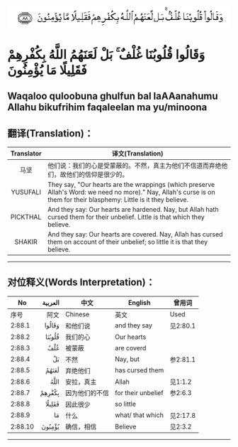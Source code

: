 ![002:088](images/002_088.gif)

#  وَقَالُوا قُلُوبُنَا غُلْفٌ ۚ بَلْ لَعَنَهُمُ اللَّهُ بِكُفْرِهِمْ فَقَلِيلًا مَا يُؤْمِنُونَ 

## Waqaloo quloobuna ghulfun bal laAAanahumu Allahu bikufrihim faqaleelan ma yu/minoona

## 翻译(Translation)：

| Translator | 译文(Translation)                                            |
|:----------:| ------------------------------------------------------------ |
| 马坚       | 他们说：我们的心是受蒙蔽的。不然，真主为他们不信道而弃绝他们，故他们的信仰是很少的。 |
| YUSUFALI   | They say, "Our hearts are the wrappings (which preserve Allah's Word: we need no more)." Nay, Allah's curse is on them for their blasphemy: Little is it they believe. |
| PICKTHAL   | And they say: Our hearts are hardened. Nay, but Allah hath cursed them for their unbelief. Little is that which they believe. |
| SHAKIR     | And they say: Our hearts are covered. Nay, Allah has cursed them on account of their unbelief; so little it is that they believe. |

---

## 对位释义(Words Interpretation)：

| No      | العربية | 中文           | English            | 曾用词   |
| ------- | ------: | -------------- | ------------------ | -------- |
| 序号    |    阿文 | Chinese        | 英文               | Used     |
| 2:88.1  |  وَقَالُوا | 和他们说       | and they say       | 见2:80.1 |
| 2:88.2  |  قُلُوبُنَا | 我们的心       | Our hearts         |          |
| 2:88.3  |     غُلْفٌ | 被蒙蔽         | are coverd         |          |
| 2:88.4  |      بَلْ | 不然           | Nay, but           | 参2:81.1 |
| 2:88.5  |   لَعَنَهُمُ | 弃绝他们       | has cursed them    |          |
| 2:88.6  |    اللَّهُ | 安拉，真主     | Allah              | 见1:1.2  |
| 2:88.7  |  بِكُفْرِهِمْ | 因为他们的不信 | for their unbelief | 参2:6.3  |
| 2:88.8  |  فَقَلِيلًا | 因此很少       | so little          |          |
| 2:88.9  |      مَا | 什么           | what/ that which   | 见2:17.8 |
| 2:88.10 |  يُؤْمِنُونَ | 确信，相信     | Believe            | 见2:3.2  |

---
